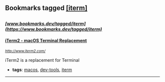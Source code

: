 ## Bookmarks tagged [[iterm]](https://www.bookmarks.dev?q=[iterm])

_<sup><sup>[www.bookmarks.dev/tagged/iterm](https://www.bookmarks.dev/tagged/iterm)</sup></sup>_
---
#### [iTerm2 - macOS Terminal Replacement](http://www.iterm2.com/)
_<sup>http://www.iterm2.com/</sup>_

iTerm2 is a replacement for Terminal
* **tags**: [macos](../tagged/macos.md), [dev-tools](../tagged/dev-tools.md), [iterm](../tagged/iterm.md)
---
